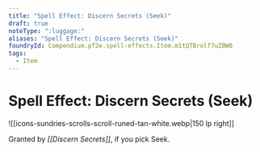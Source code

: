 ```yaml
---
title: "Spell Effect: Discern Secrets (Seek)"
draft: true
noteType: ":luggage:"
aliases: "Spell Effect: Discern Secrets (Seek)"
foundryId: Compendium.pf2e.spell-effects.Item.m1tQTBrolf7uZBW0
tags:
  - Item
---
```


# Spell Effect: Discern Secrets (Seek)
![[icons-sundries-scrolls-scroll-runed-tan-white.webp|150 lp right]]

Granted by _[[Discern Secrets]]_, if you pick Seek.
